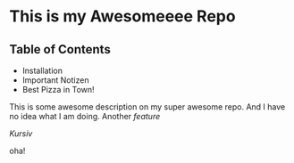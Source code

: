 This is my Awesomeeee Repo
===========================

## Table of Contents

- Installation
- Important Notizen
- Best Pizza in Town!

This is some awesome description on my super awesome repo.
And I have no idea what I  am doing.
Another _feature_

*Kursiv*

oha!
